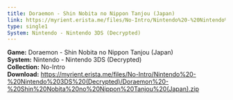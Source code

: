 ```yaml
---
title: Doraemon - Shin Nobita no Nippon Tanjou (Japan)
link: https://myrient.erista.me/files/No-Intro/Nintendo%20-%20Nintendo%203DS%20(Decrypted)/Doraemon%20-%20Shin%20Nobita%20no%20Nippon%20Tanjou%20(Japan).zip
type: single1
System: Nintendo - Nintendo 3DS (Decrypted)
---
```

<b>Game:</b> Doraemon - Shin Nobita no Nippon Tanjou (Japan)<br>
<b>System:</b> Nintendo - Nintendo 3DS (Decrypted)<br>
<b>Collection:</b> No-Intro<br>
<b>Download:</b> https://myrient.erista.me/files/No-Intro/Nintendo%20-%20Nintendo%203DS%20(Decrypted)/Doraemon%20-%20Shin%20Nobita%20no%20Nippon%20Tanjou%20(Japan).zip